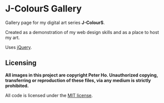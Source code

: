 # J-ColourS Gallery

Gallery page for my digital art series **J-ColourS**.

Created as a demonstration of my web design skills and as a place to host my art.

Uses [jQuery](https://jquery.com/).

## Licensing

**All images in this project are copyright Peter Ho. Unauthorized copying, transferring or reproduction of these files, via any medium is strictly prohibited.**

All code is licensed under the [MIT license](/LICENSE).